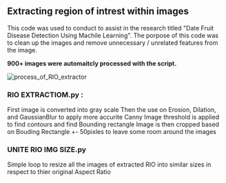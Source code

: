 
## Extracting region of intrest within images

This code was used to conduct to assist in the research titled "Date Fruit Disease Detection Using Machile Learning". The porpose of this code was to clean up the images and remove unnecessary / unrelated features from the image.

**900+ images were automaitcly processed with the script.**

![process_of_RIO_extractor](https://user-images.githubusercontent.com/93127443/201628971-a1f8b48a-73b0-45c7-ac52-7396a741f80e.png)


### RIO EXTRACTIOM.py :

First image is converted into gray scale
Then the use on Erosion, Dilation, and GaussianBlur to apply more accurite Canny
Image threshold is applied to find contours and find Bounding rectangle
Image is then cropped based on Bouding Rectangle +- 50pixles to leave some room around the images



### UNITE RIO IMG SIZE.py
Simple loop to resize all the images of extracted RIO into similar sizes in respect to thier original Aspect Ratio 


